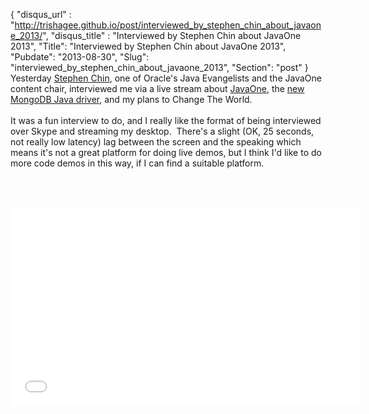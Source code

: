{
 "disqus_url" : "http://trishagee.github.io/post/interviewed_by_stephen_chin_about_javaone_2013/",
 "disqus_title" : "Interviewed by Stephen Chin about JavaOne 2013",
 "Title": "Interviewed by Stephen Chin about JavaOne 2013",
 "Pubdate": "2013-08-30",
 "Slug": "interviewed_by_stephen_chin_about_javaone_2013",
 "Section": "post"
}
Yesterday <a href="https://twitter.com/steveonjava">Stephen Chin</a>, one of Oracle's Java Evangelists and the JavaOne content chair, interviewed me via a live stream about <a href="http://www.oracle.com/javaone/index.html">JavaOne</a>, the <a href="http://blog.mongodb.org/post/58136652766/the-mongodb-java-driver-3-0">new MongoDB Java driver</a>, and my plans to Change The World.<br /><br />It was a fun interview to do, and I really like the format of being interviewed over Skype and streaming my desktop. &nbsp;There's a slight (OK, 25 seconds, not really low latency) lag between the screen and the speaking which means it's not a great platform for doing live demos, but I think I'd like to do more code demos in this way, if I can find a suitable platform.<br /><br /><br /><div style="text-align: center;"><br /></div><div style="text-align: center;"><iframe width="560" height="315" src="//www.youtube.com/embed/MdOHjGtITjo?list=PLX8CzqL3ArzXMvt5y8VHXKmr8gDC-xOH_" frameborder="0" allowfullscreen></iframe></div>
